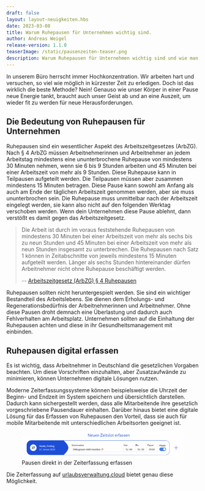 ```yaml
---
draft: false
layout: layout-neuigkeiten.hbs
date: 2023-03-08
title: Warum Ruhepausen für Unternehmen wichtig sind.
author: Andreas Weigel
release-version: 1.1.0
teaserImage: /static/pausenzeiten-teaser.png
description: Warum Ruhepausen für Unternehmen wichtig sind und wie man sie am besten einhalten kann.
---
```


In unserem Büro herrscht immer Hochkonzentration. Wir arbeiten hart und versuchen, so viel wie möglich in kürzester Zeit zu erledigen.
Doch ist das wirklich die beste Methode? Nein!
Genauso wie unser Körper in einer Pause neue Energie tankt, braucht auch unser Geist ab und an eine Auszeit,
um wieder fit zu werden für neue Herausforderungen.

<!-- more -->

## Die Bedeutung von Ruhepausen für Unternehmen

Ruhepausen sind ein wesentlicher Aspekt des Arbeitszeitgesetzes (ArbZG).
Nach § 4 ArbZG müssen Arbeitnehmerinnen und Arbeitnehmer an jedem Arbeitstag mindestens eine ununterbrochene Ruhepause von
mindestens 30 Minuten nehmen, wenn sie 6 bis 9 Stunden arbeiten und 45 Minuten bei einer Arbeitszeit von mehr als 9 Stunden.
Diese Ruhepause kann in Teilpausen aufgeteilt werden. Die Teilpausen müssen aber zusammen mindestens 15 Minuten betragen.
Diese Pause kann sowohl am Anfang als auch am Ende der täglichen Arbeitszeit genommen werden, aber sie muss ununterbrochen sein.
Die Ruhepause muss unmittelbar nach der Arbeitszeit eingelegt werden, sie kann also nicht auf den folgenden Werktag verschoben werden.
Wenn dein Unternehmen diese Pause ablehnt, dann verstößt es damit gegen das Arbeitszeitgesetz.

> Die Arbeit ist durch im voraus feststehende Ruhepausen von mindestens 30 Minuten bei einer Arbeitszeit von mehr als
> sechs bis zu neun Stunden und 45 Minuten bei einer Arbeitszeit von mehr als neun Stunden insgesamt zu unterbrechen.
> Die Ruhepausen nach Satz 1 können in Zeitabschnitte von jeweils mindestens 15 Minuten aufgeteilt werden.
> Länger als sechs Stunden hintereinander dürfen Arbeitnehmer nicht ohne Ruhepause beschäftigt werden.
>
> -- <a href="https://www.gesetze-im-internet.de/arbzg/__4.html">Arbeitszeitgesetz (ArbZG) § 4 Ruhepausen</a>

Ruhepausen sollten nicht heruntergespielt werden. Sie sind ein wichtiger Bestandteil des Arbeitslebens.
Sie dienen dem Erholungs- und Regenerationsbedürfnis der Arbeitnehmerinnen und Arbeitnehmer.
Ohne diese Pausen droht demnach eine Überlastung und dadurch auch Fehlverhalten am Arbeitsplatz.
Unternehmen sollten auf die Einhaltung der Ruhepausen achten und diese in ihr Gesundheitsmanagement mit einbinden.

## Ruhepausen digital erfassen

Es ist wichtig, dass Arbeitnehmer in Deutschland die gesetzlichen Vorgaben beachten. Um diese Vorschriften einzuhalten,
aber Zusatzaufwände zu minimieren, können Unternehmen digitale Lösungen nutzen.

Moderne Zeiterfassungssysteme können beispielsweise die Uhrzeit der Beginn- und Endzeit im System speichern und übersichtlich darstellen.
Dadurch kann sichergestellt werden, dass alle Mitarbeitende ihre gesetzlich vorgeschriebene Pausendauer einhalten.
Darüber hinaus bietet eine digitale Lösung für das Erfassen von Ruhepausen den Vorteil,
dass sie auch für mobile Mitarbeitende mit unterschiedlichen Arbeitsorten geeignet ist.

<div class="flex my-8">
    <figure>
        <picture>
            <source srcset="pause-erfassen.avif" type="image/avif" />
            <img
              src="pause-erfassen.png"
              alt="Pausen erfassen"
              decoding="async"
              loading="lazy"
              class="rounded-lg"
            />
        </picture>
        <figcaption class="text-sm text-center">Pausen direkt in der Zeiterfassung erfassen</figcaption>
    </figure>
</div>

Die Zeiterfassung auf <a href="https://urlaubsverwaltung.cloud">urlaubsverwaltung.cloud</a> bietet genau diese Möglichkeit.
